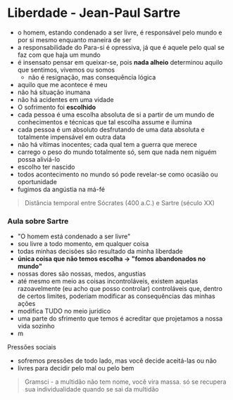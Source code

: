 # Liberdade - Jean-Paul Sartre
- o homem, estando condenado a ser livre, é responsável pelo mundo e por si mesmo enquanto maneira de ser
- a responsabilidade do Para-si é opressiva, já que é aquele pelo qual se faz com que haja um mundo
- é insensato pensar em queixar-se, pois **nada alheio** determinou aquilo que sentimos, vivemos ou somos
  - não é resignação, mas consequência lógica
- aquilo que me acontece é meu
- não há situação inumana
- não há acidentes em uma vidade
- O sofrimento foi **escolhido**
- cada pessoa é uma escolha absoluta de si a partir de um mundo de conhecimentos e técnicas que tal escolha assume e ilumina
- cada pessoa é um absoluto desfrutando de uma data absoluta e totalmente impensável em outra data
- não há vítimas inocentes; cada qual tem a guerra que merece
- carrego o peso do mundo totalmente só, sem que nada nem niguém possa aliviá-lo
- escolho ter nascido
- todos acontecimento no mundo só pode revelar-se como ocasião ou oportunidade
- fugimos da angústia na má-fé


> Distância temporal entre Sócrates (400 a.C.) e Sartre (século XX)

### Aula sobre Sartre
- "O homem está condenado a ser livre"
- sou livre a todo momento, em qualquer coisa
- todas minhas decisões são resultado da minha liberdade
- **única coisa que não temos escolha -> "fomos abandonados no mundo"**
- nossas dores são nossas, medos, angustias
- até mesmo em meio as coisas incontroláveis, existem aquelas razoavelmente (eu acho que posso controlar) controláveis que, dentro de certos limites, poderiam modificar as consequências das minhas ações
- modifica TUDO no meio jurídico
- uma parte do sfrimento que temos é acreditar que projetamos a nossa vida sozinho
- m

Pressões sociais
- sofremos pressões de todo lado, mas você decide aceitá-las ou não
- livres para decidir pelo mal ou pelo bem

> Gramsci - a multidão não tem nome, você vira massa. só se recupera sua individualidade quando se sai da multidão
